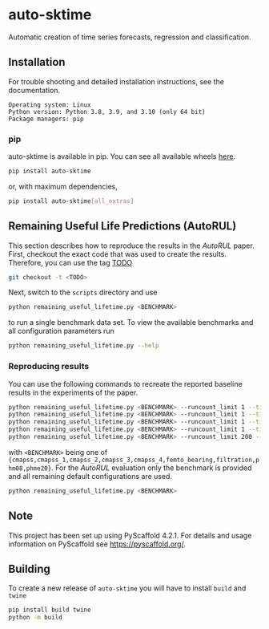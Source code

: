 # auto-sktime

Automatic creation of time series forecasts, regression and classification.

## Installation

For trouble shooting and detailed installation instructions, see the documentation.

```
Operating system: Linux
Python version: Python 3.8, 3.9, and 3.10 (only 64 bit)
Package managers: pip
```

### pip

auto-sktime is available in pip. You can see all available wheels [here](https://test.pypi.org/project/auto-sktime).

```bash
pip install auto-sktime
```

or, with maximum dependencies,

```bash
pip install auto-sktime[all_extras]
```

## Remaining Useful Life Predictions (AutoRUL)

This section describes how to reproduce the results in the _AutoRUL_ paper. First, checkout the exact code that was used
to create the results. Therefore, you can use the tag [TODO](https://github.com/Ennosigaeon/auto-sktime)

```bash
git checkout -t <TODO>
```

Next, switch to the `scripts` directory and use

```bash
python remaining_useful_lifetime.py <BENCHMARK>
```

to run a single benchmark data set. To view the available benchmarks and all configuration parameters run

```bash
python remaining_useful_lifetime.py --help
```

### Reproducing results

You can use the following commands to recreate the reported baseline results in the experiments of the paper. 

```bash
python remaining_useful_lifetime.py <BENCHMARK> --runcount_limit 1 --timeout 3600 --multi_fidelity False --include baseline_lstm
python remaining_useful_lifetime.py <BENCHMARK> --runcount_limit 1 --timeout 3600 --multi_fidelity False --include baseline_cnn
python remaining_useful_lifetime.py <BENCHMARK> --runcount_limit 1 --timeout 3600 --multi_fidelity False --include baseline_transformer
python remaining_useful_lifetime.py <BENCHMARK> --runcount_limit 1 --timeout 7200 --multi_fidelity False --include baseline_rf
python remaining_useful_lifetime.py <BENCHMARK> --runcount_limit 200 --timeout 7200 --multi_fidelity False --ensemble_size 1 --include baseline_svm
```

with `<BENCHMARK>` being one of `{cmapss,cmapss_1,cmapss_2,cmapss_3,cmapss_4,femto_bearing,filtration,phm08,phme20}`. For 
the _AutoRUL_ evaluation only the benchmark is provided and all remaining default configurations are used.

```bash
python remaining_useful_lifetime.py <BENCHMARK>
```

## Note

This project has been set up using PyScaffold 4.2.1. For details and usage
information on PyScaffold see https://pyscaffold.org/.

## Building

To create a new release of `auto-sktime` you will have to install `build` and `twine`
```bash
pip install build twine
python -m build

```
